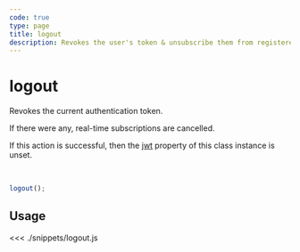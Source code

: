 ```yaml
---
code: true
type: page
title: logout
description: Revokes the user's token & unsubscribe them from registered rooms.
---
```


# logout

Revokes the current authentication token.

If there were any, real-time subscriptions are cancelled.

If this action is successful, then the [jwt](/sdk/js/6/core-classes/kuzzle/properties) property of this class instance is unset.

<br/>

```javascript
logout();
```

## Usage

<<< ./snippets/logout.js
